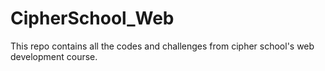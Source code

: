 # CipherSchool_Web

This repo contains all the codes and challenges from cipher school's web development course. 
